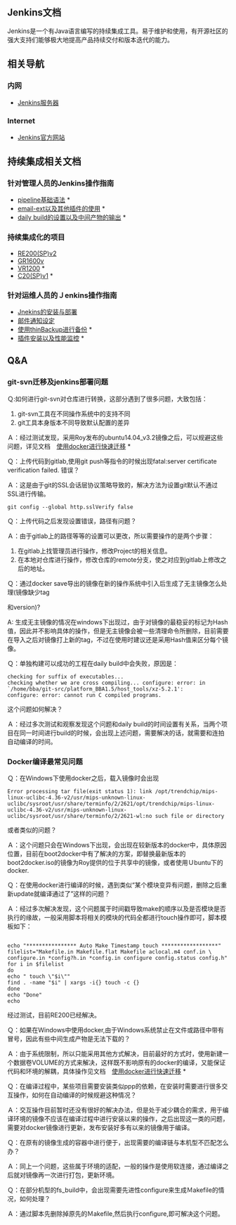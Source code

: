 ## Jenkins文档

Jenkins是一个有Java语言编写的持续集成工具。易于维护和使用，有开源社区的强大支持们能够极大地提高产品持续交付和版本迭代的能力。


## 相关导航

### 内网

- [Jenkins服务器](http://spjenkins.rd.tp-link.net)

### Internet

- [Jenkins官方网站](http://www.jenkins.org)

## 持续集成相关文档

### 针对管理人员的Jenkins操作指南

- [pipeline基础语法](/doc/#/jenkins/pipeline) *
- [email-ext以及其他插件的使用](/doc/#/jenkins/use_plugins) *
- [daily build的设置以及中间产物的输出](/doc/#/jenkins_daily_build) *

### 持续集成化的项目

- [RE200(SP)v2](/doc/#/jenkins/re200spv2)
- [GR1600v](/doc/#/jenkins/gr1600v)
- [VR1200](/doc/#/jenkins/vr1200) *
- [C20(SP)v1](doc/#/jenkins/c20) *

### 针对运维人员的Ｊenkins操作指南

- [Jnekins的安装与部署](/doc/#/jenkins/installation)
- [邮件通知设定](/doc/#/jenkins/configuration)
- [使用thinBackup进行备份](/doc/#/jenkins/thinbackup) *
- [插件安装以及性能监控](/doc/#/jenkins/plugin_install) *

## Q&A

### git-svn迁移及jenkins部署问题

Ｑ:如何进行git-svn对仓库进行转换，这部分遇到了很多问题，大致包括：
1. git-svn工具在不同操作系统中的支持不同
2. git工具本身版本不同导致默认配置的差异

Ａ：经过测试发现，采用Roy发布的ubuntu14.04_v3.2镜像之后，可以规避这些问题，详见文档　[使用docker进行快速迁移](/doc/#/gitlab/docker_git_svn) *

Ｑ：上传代码到gitlab,使用git push等指令的时候出现fatal:server certificate verification failed. 错误？

Ａ：这是由于git的SSL会话层协议策略导致的，解决方法为设置git默认不通过SSL进行传输。
```shell
git config --global http.sslVerify false
```

Ｑ：上传代码之后发现设置错误，路径有问题？

Ａ：由于gitlab上的路径等等的设置可以更改，所以需要操作的是两个步骤：
1. 在gitlab上找管理员进行操作，修改Project的相关信息。
2. 在本地对仓库进行操作，修改仓库的remote分支，使之对应到gitlab上修改之后的地址。

Ｑ：通过docker save导出的镜像在新的操作系统中引入后生成了无主镜像怎么处理(镜像缺少tag

和version)?

A: 生成无主镜像的情况在windows下出现过，由于对镜像的最稳妥的标记为Hash值，因此并不影响具体的操作，但是无主镜像会被一些清理命令所删除，目前需要在导入之后对镜像打上新的tag，不过在使用时建议还是采用Hash值来区分每个镜像。

Ｑ：单独构建可以成功的工程在daily build中会失败，原因是：

```shell
checking for suffix of executables... 
checking whether we are cross compiling... configure: error: in `/home/bba/git-src/platform_BBA1.5/host_tools/xz-5.2.1':
configure: error: cannot run C compiled programs.
```
这个问题如何解决？

Ａ：经过多次测试和观察发现这个问题和daily build的时间设置有关系，当两个项目在同一时间进行build的时候，会出现上述问题，需要解决的话，就需要和连拍自动编译的时间。

### Docker编译最常见问题

Ｑ：在Ｗindows下使用docker之后，载入镜像时会出现
```shell
Error processing tar file(exit status 1): link /opt/trendchip/mips-linux-uclibc-4.36-v2/usr/mips-unknown-linux-uclibc/sysroot/usr/share/terminfo/2/2621/opt/trendchip/mips-linux-uclibc-4.36-v2/usr/mips-unknown-linux-uclibc/sysroot/usr/share/terminfo/2/2621-wl:no such file or directory
```
或者类似的问题？

Ａ：这个问题只会在Ｗindows下出现，会出现在较新版本的docker中，具体原因位置，目前在boot2docker中有了解决的方案，即替换最新版本的boot2docker.iso的镜像为Roy提供的位于共享中的镜像，或者使用Ｕbuntu下的docker.

Ｑ：在使用docker进行编译的时候，遇到类似“某个模块变异有问题，删除之后重新update就编译通过了”这样的问题？

Ａ：经过多次解决发现，这个问题属于时间戳导致make的顺序以及是否模块是否执行的缘故，一般采用脚本将相关的模块的代码全都进行touch操作即可，脚本模板如下：

```shell

echo "**************** Auto Make Timestamp touch ******************"
filelist="Makefile.in Makefile.flat Makefile aclocal.m4 conf.in \
configure.in *config?h.in *config.in configure config.status config.h"
for i in $filelist
do
echo " touch \"$i\""
find . -name "$i" | xargs -i{} touch -c {}
done
echo "Done"
echo

```

经过测试，目前RE200已经解决。



Ｑ：如果在Ｗindows中使用docker,由于Ｗindows系统禁止在文件或路径中带有冒号，因此有些中间生成产物是无法下载的？

Ａ：由于系统限制，所以只能采用其他方式解决，目前最好的方式时，使用新建一个数据卷VOLUME的方式来解决，这样既不影响原有的docker的编译，又能保证代码和环境的解耦，具体操作见文档　[使用docker进行快速迁移](/doc/#/gitlab/docker_git_svn) *

Ｑ：在编译过程中，某些项目需要安装类似ppp的依赖，在安装时需要进行很多交互操作，如何在自动编译的时候规避这种情况？

Ａ：交互操作目前暂时还没有很好的解决办法，但是处于减少耦合的需求，用于编译环境的镜像不应该在编译过程中进行安装以来的操作，之后出现这一类的问题，需要对docker镜像进行更新，发布安装好多有以来的镜像用于编译。

Ｑ：在原有的镜像生成的容器中进行便于，出现需要的编译链与本机型不匹配怎么办？

Ａ：同上一个问题，这些属于环境的适配，一般的操作是使用软连接，通过编译之后就对镜像再一次进行打包，更新环境。

Ｑ：在部分机型的fs_build中，会出现需要先进性configure来生成Ｍakefile的情况，如何处理？

Ａ：通过脚本先删除掉原先的Ｍakefile,然后执行configure,即可解决这个问题。





